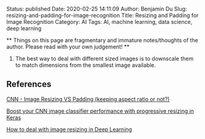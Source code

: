Status: published
Date: 2020-02-25 14:11:09
Author: Benjamin Du
Slug: resizing-and-padding-for-image-recognition
Title: Resizing and Padding for Image Recognition
Category: AI
Tags: AI, machine learning, data science, deep learning

**
Things on this page are fragmentary and immature notes/thoughts of the author.
Please read with your own judgement!
**

1. The best way to deal with different sized images is to downscale them to match dimensions from the smallest image available.

## References

[CNN - Image Resizing VS Padding (keeping aspect ratio or not?)](https://stackoverflow.com/questions/47697622/cnn-image-resizing-vs-padding-keeping-aspect-ratio-or-not/49882055#49882055)

[Boost your CNN image classifier performance with progressive resizing in Keras](https://towardsdatascience.com/boost-your-cnn-image-classifier-performance-with-progressive-resizing-in-keras-a7d96da06e20)

[How to deal with image resizing in Deep Learning](https://medium.com/neuronio/how-to-deal-with-image-resizing-in-deep-learning-e5177fad7d89)

